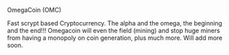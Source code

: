OmegaCoin (OMC)

Fast scrypt based Cryptocurrency. The alpha and the omega, the beginning and the end!!! Omegacoin will even the field (mining) and stop huge miners from having a monopoly on coin generation, plus much more. Will add more soon.
